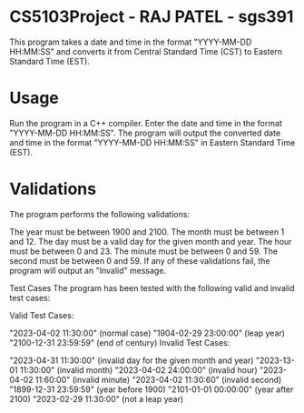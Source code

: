 # CS5103Project - RAJ PATEL - sgs391
This program takes a date and time in the format "YYYY-MM-DD HH:MM:SS" and converts it from Central Standard Time (CST) to Eastern Standard Time (EST).

# Usage
Run the program in a C++ compiler.
Enter the date and time in the format "YYYY-MM-DD HH:MM:SS".
The program will output the converted date and time in the format "YYYY-MM-DD HH:MM:SS" in Eastern Standard Time (EST).


# Validations
The program performs the following validations:

The year must be between 1900 and 2100.
The month must be between 1 and 12.
The day must be a valid day for the given month and year.
The hour must be between 0 and 23.
The minute must be between 0 and 59.
The second must be between 0 and 59.
If any of these validations fail, the program will output an "Invalid" message.

Test Cases
The program has been tested with the following valid and invalid test cases:

Valid Test Cases:

"2023-04-02 11:30:00" (normal case)
"1904-02-29 23:00:00" (leap year)
"2100-12-31 23:59:59" (end of century)
Invalid Test Cases:

"2023-04-31 11:30:00" (invalid day for the given month and year)
"2023-13-01 11:30:00" (invalid month)
"2023-04-02 24:00:00" (invalid hour)
"2023-04-02 11:60:00" (invalid minute)
"2023-04-02 11:30:60" (invalid second)
"1899-12-31 23:59:59" (year before 1900)
"2101-01-01 00:00:00" (year after 2100)
"2023-02-29 11:30:00" (not a leap year)
